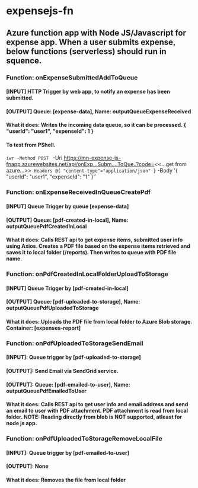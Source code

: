 # expensejs-fn

## Azure function app with Node JS/Javascript for expense app. When a user submits expense, below functions (serverless) should run in squence.

### Function: onExpenseSubmittedAddToQueue
#### [INPUT] HTTP Trigger by web app, to notify an expense has been submitted.
#### [OUTPUT] Queue: [expense-data], Name: outputQueueExpenseReceived
#### What it does: Writes the incoming data queue, so it can be processed. { "userId": "user1", "expenseId": 1 }
#### To test from PShell.
`iwr -Method POST `
-Uri https://mn-expense-js-fnapp.azurewebsites.net/api/onExp...Subm....ToQue..?code=<<...get from azure...>>`
-Headers @{ "content-type"="application/json" } `
-Body '{ "userId": "user1", "expenseId": "1" }'`


### Function: onExpenseReceivedInQueueCreatePdf
#### [INPUT] Queue Trigger by queue [expense-data]
#### [OUTPUT] Queue: [pdf-created-in-local], Name: outputQueuePdfCreatedInLocal
#### What it does: Calls REST api to get expense items, submitted user info using Axios. Creates a PDF file based on the expense items retrieved and saves it to local folder (/reports). Then writes to queue  with PDF file name.

### Function: onPdfCreatedInLocalFolderUploadToStorage
#### [INPUT] Queue Trigger by [pdf-created-in-local]
#### [OUTPUT] Queue: [pdf-uploaded-to-storage], Name: outputQueuePdfUploadedToStorage
#### What it does: Uploads the PDF file from local folder to Azure Blob storage. Container: [expenses-report]

### Function: onPdfUploadedToStorageSendEmail
#### [INPUT]: Queue trigger by [pdf-uploaded-to-storage]
#### [OUTPUT]: Send Email via SendGrid service.
#### [OUTPUT]: Queue: [pdf-emailed-to-user], Name: outputQueuePdfEmailedToUser
#### What it does: Calls REST api to get user info and email address and send an email to user with PDF attachment. PDF attachment is read from local folder. NOTE: Reading directly from blob is NOT supported, atleast for node js app.

### Function: onPdfUploadedToStorageRemoveLocalFile
#### [INPUT]: Queue trigger by [pdf-emailed-to-user]
#### [OUTPUT]: None
#### What it does: Removes the file from local folder
